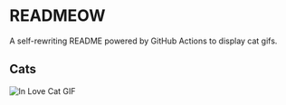 # READMEOW

A self-rewriting README powered by GitHub Actions to display cat gifs.

## Cats

![In Love Cat GIF](https://media2.giphy.com/media/MDJ9IbxxvDUQM/200.gif?cid=9acd02da4zhjriilnt4ss81wgm0d5y7cndrotc77dfon3prp&ep=v1_gifs_search&rid=200.gif&ct=g)
